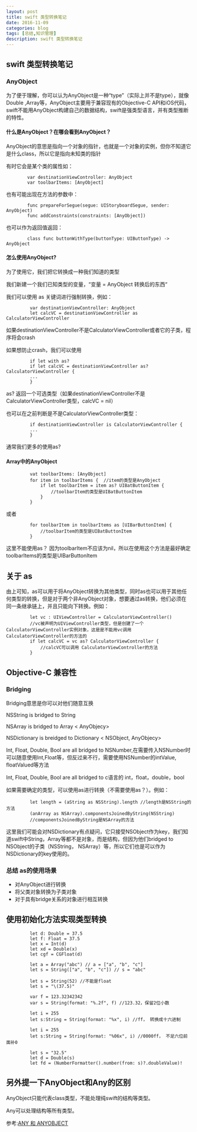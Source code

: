 ```yaml
---
layout: post
title: swift 类型转换笔记
date: 2016-11-09
categories: blog
tags: [总结,知识管理]
description: swift 类型转换笔记
---
```



## swift 类型转换笔记


### AnyObject

为了便于理解，你可以认为AnyObject是一种“type”（实际上并不是type），就像Double
,Array等，AnyObject主要用于兼容现有的Objective-C API和iOS代码，swift不能用AnyObject构建自己的数据结构，swift是强类型语言，并有类型推断的特性。

#### 什么是AnyObject？在哪会看到AnyObject？
AnyObject的意思是指向一个对象的指针，也就是一个对象的实例，但你不知道它是什么class，所以它是指向未知类的指针

有时它会是某个类的属性如：

            var destinationViewController: AnyObject
            var toolbarItems: [AnyObject]

也有可能出现在方法的参数中：
 
            func prepareForSegue(segue: UIStoryboardSegue, sender: AnyObject)
            func addConstraints(constraints: [AnyObject])
           
也可以作为返回值返回：
            
            class func buttonWithType(buttonType: UIButtonType) -> AnyObject                       
            
            
#### 怎么使用AnyObject?

为了使用它，我们把它转换成一种我们知道的类型            

我们新建一个我们已知类型的变量，“变量 = AnyObject 转换后的东西“

我们可以使用 as 关键词进行强制转换，例如：
            
             var destinationViewController: AnyObject
             let calcVC = destinationViewController as CalculatorViewController
如果destinationViewController不是CalculatorViewController或者它的子类，程序将会crash
             
如果想防止crash，我们可以使用 

             if let with as?
             if let calcVC = destinationViewController as? CalculatorViewController {
             ...
             }
             
as? 返回一个可选类型（如果destinationViewController不是CalculatorViewController类型，calcVC = nil）
             
也可以在之前判断是不是CalculatorViewController类型：

             if destinationViewController is CalculatorViewController {
             ...
             }
             
通常我们更多的使用as?
             

             
#### Array中的AnyObject 

             vat toolbarItems: [AnyObject]
             for item in toolbarItems {  //item的类型是AnyObject
                 if let toolbarItem = item as? UIBatButtonItem {
                     //toolbarItem的类型是UIBatButtonItem
                 }
             }
             
或者

             for toolbarItem in toolbarItems as [UIBarButtonItem] {
                 //toolbarItem的类型是UIBatButtonItem
             }
这里不能使用as？ 因为toolbarItem不应该为nil，所以在使用这个方法是最好确定toolbarItems的类型是UIBarButtonItem        
             
                        
## 关于 as
由上可知，as可以用于将AnyObject转换为其他类型，同时as也可以用于其他任何类型的转换，但是对于两个非AnyObject对象，想要通过as转换，他们必须在同一条继承链上，并且只能向下转换。例如：

             let vc : UIViewController = CalculatorViewController()
             //vc被声明为UIViewController类型，但是创建了一个CalculatorViewController实例对象，这是是不能用vc调用CalculatorViewController的方法的
             if let calcVC = vc as? CalculatorViewController {
                 //calcVC可以调用 CalculatorViewController的方法
             }  
             
             
 
## Objective-C 兼容性

### Bridging             
Bridging意思是你可以对他们随意互换

NSString is bridged to String

NSArray is bridged to Array < AnyObjecy>

NSDictionary is breidged to Dictionary < NSObject, AnyObjecy>

Int, Float, Double, Bool are all bridged to NSNumber,在需要传入NSNumber时可以随意使用Int,Float等，但反过来不行，需要使用NSNumber的intValue, floatValued等方法

Int, Float, Double, Bool are all bridged to c语言的 int，float，double，bool

如果需要确定的类型，可以使用as进行转换（不需要使用as？）。例如：

             let length = (aString as NSString).length //length是NSString的方法
             (anArray as NSArray).componentsJoinedByString(NSString) 
             //componentsJoinedByString是NSArray的方法
             
这里我们可能会对NSDictionary有点疑问，它只接受NSObject作为key，我们知道swift中String，Array等都不是对象，而是结构，但因为他们bridged to NSObject的子类（NSString， NSArray）等，所以它们也是可以作为NSDictionary的key使用的。

### 总结 as的使用场景
* 对AnyObject进行转换
* 将父类对象转换为子类对象
* 对于具有bridge关系的对象进行相互转换              
             
## 使用初始化方法实现类型转换

             let d: Double = 37.5
             let f: Float = 37.5
             let x = Int(d)
             let xd = Double(x)
             let cgf = CGFloat(d) 
             
             let a = Array("abc") // a = ["a", "b", "c"]
             let s = String(["a", "b", "c"]) // s = "abc"
             
             let s = String(52) //不能是float
             let s = "\(37.5)" 
             
             var f = 123.32342342
             var s = String(format: "%.2f", f) //123.32，保留2位小数
             
             let i = 255
             let s:String = String(format: "%x", i) //ff， 转换成十六进制
             
             let i = 255
             let s:String = String(format: "%06x", i) //0000ff， 不足六位前面补0
             
             let s = "32.5"
             let d = Double(s)
             let fd = (NumberFormatter().number(from: s)?.doubleValue)!
             


## 另外提一下AnyObject和Any的区别

AnyObject只能代表class类型，不能处理纯swift的结构等类型。

Any可以处理结构等所有类型。

参考:[ANY 和 ANYOBJECT](http://swifter.tips/any-anyobject/)             
                                             